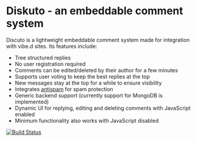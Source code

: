 # Diskuto - an embeddable comment system

Discuto is a lightweight embeddable comment system made for integration with vibe.d sites. Its features include:

- Tree structured replies
- No user registration required
- Comments can be edited/deleted by their author for a few minutes
- Supports user voting to keep the best replies at the top
- New messages stay at the top for a while to ensure visibility
- Integrates [antispam](https://github.com/rejectedsoftware/antispam) for spam protection
- Generic backend support (currently support for MongoDB is implemented)
- Dynamic UI for replying, editing and deleting comments with JavaScript enabled
- Minimum functionality also works with JavaScript disabled

[![Build Status](https://travis-ci.org/rejectedsoftware/diskuto.svg?branch=master)](https://travis-ci.org/rejectedsoftware/diskuto)